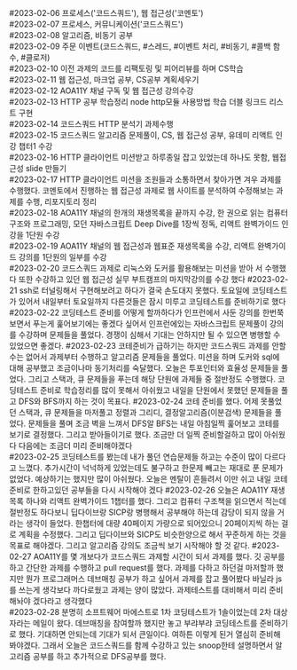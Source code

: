 #2023-02-06 프로세스('코드스쿼드'), 웹 접근성('코멘토')  
#2023-02-07 프로세스, 커뮤니케이션('코드스쿼드')  
#2023-02-08 알고리즘, 비동기 공부  
#2023-02-09 주문 이벤트(코드스쿼드, #스레드, #이벤트 처리, #비동기, #콜백 함수, #클로저)  
#2023-02-10 이전 과제의 코드를 리팩토링 및 피어리뷰를 하며 CS학습  
#2023-02-11 웹 접근성, 마크업 공부, CS공부 계획세우기  
#2023-02-12 AOA11Y 채널 구독 및 웹 접근성 강의수강  
#2023-02-13 HTTP 공부 학습정리 node http모듈 사용방법 학습 더블 링크드 리스트 구현  
#2023-02-14 코드스쿼드 HTTP 분석기 과제수행  
#2023-02-15 코드스쿼드 알고리즘 문제풀이, CS, 웹 접근성 공부, 유데미 리액트 인강 챕터1 수강  
#2023-02-16 HTTP 클라이언트 미션받고 하루종일 잡고 있었는데 하나도 못함, 웹접근성 slide 만들기  
#2023-02-17 HTTP 클라이언트 미션을 조원들과 소통하면서 찾아가면 겨우 과제를 수행했다. 코멘토에서 진행하는 웹 접근성 과제로 웹 사이트를 분석하여 수정해보는 과제를 수행, 리포지토리 정리  
#2023-02-18 AOA11Y 채널의 한개의 재생목록을 끝까지 수강, 한 권으로 읽는 컴퓨터 구조와 프로그래밍, 모던 자바스크립트 Deep Dive를 1장씩 정독, 리액트 완벽가이드 인강을 1단원 수강  
#2023-02-19 AOA11Y 채널의 웹 접근성과 웹표준 재생목록을 수강, 리액트 완벽가이드 강의를 1단원의 일부를 수강  
#2023-02-20 코드스쿼드 과제로 리눅스와 도커를 활용해보는 미션을 받아 서 수행했다 또한 수강하고 있던 웹 접근성 실무 부트캠프의 마지막강의를 수강 했다 
#2023-02-21 ssh로 터널링해서 구현해보려고 하다가 결국 손도대지 못했다. 토요일에 코딩테스트가 있어서 내일부터 토요일까지 다른것들은 잠시 미루고 코딩테스트를 준비하기로 했다
#2023-02-22 코딩테스트 준비를 어떻게 할까하다가 인프런에서 사둔 강의를 한번쭉 보면서 푸는게 훑어보기에는 좋겠다 싶어서 인프런에있는 자바스크립트 문제풀이 강의를 수강하며 문제들을 풀었다. 경쟁이 심해서 기대는 안하지만 될 수 있으면 병행할 수 있었으면 좋겠다.
#2023-02-23 코테준비가 급하기는 하지만 코드스쿼드 과제를 안할 수는 없어서 과제부터 수행하고 알고리즘 문제들을 풀었다. 미션을 하며 도커와 sql에 대해 공부했고 조금이나마 동기처리를 숙달했다. 오늘은 투포인터와 효율성 문제들을 풀었다. 그리고 스택과, 큐 문제들을 푸는데 해당 단원에 과제들 중 절반정도 수행했다. 코딩테스트 준비로 학습정리를 많이 못해서 아쉬웠고 내일을 단원에서 못했던 문제들을 풀고 DFS와 BFS까지 하는 것이 목표다.
#2023-02-24 코테 준비를 했다. 어제 못풀었던 스택과, 큐 문제들을 마저풀고 정렬과 그리디, 결정알고리즘(이분검색) 문제들을 풀었다. 문제들을 풀며 조금 벽을 느껴서 DFS알 BFS는 내일 아침일찍 훑어보고 코테를 보기로 결정했다. 그리고 받아들이기로 했다. 조금만 더 일찍 준비할걸하고 많이 아쉬웠다 다음에는 조금더 미리 준비해야겠다  
#2023-02-25 코딩테스트를 봤는데 내가 풀던 연습문제들 하고는 수준이 많이 다르다고 느꼈다. 추가시간이 넉넉하게 있었는데도 불구하고 한문제 빼고는 재대로 푼 문제가 없었다. 예상하기는 했지만 많이 아쉬웠다. 오늘은 멘탈이 흔들려서 이만 쉬고 내일 코테준비로 한하고있던 공부들을 다시 시작해야 겠다 
#2023-02-26 오늘은 AOA11Y 재생목록 하나와 리액트 완벽가이드 1챕터를 했다. 그리고 컴퓨터 구조책을 읽으면서 적는데 절반정도 하다보니 딥다이브랑 SICP랑 병행해서 공부해야 하는데 감당이 되지 않을 거라는 생각이 들었다. 한챕터에 대량 40페이지 가량으로 되어있으니 20페이지씩 하는 걸로 계획을 수정했다. 그리고 딥다이브와 SICP도 비슷한양으로 해서 꾸준하게 하는 것을 목표로 해야겠다. 그리고 알고리즘 강의도 조금씩 보기 시작해야 할 것 같다.
#2023-02-27 AOA11Y를 몇 개보다가 코드스쿼드 과제할 시간이 되서 과제를 했다. 깃 공부를 하고 간단한 과제를 수행하고 pull request를 했다. 과제를 다하고 하던걸 마저할까 했지만 뭔가 프로그래머스 데브매칭 공부가 하고 싶어서 과제를 잡고 풀어봤다 바닐라 js를 쓰는게 생각보다 까다로웠고 과제는 양이 많았다. 과제테스트를 대비해서 미리 준비해놔야 겠다라고 생각했다  
#2023-02-28 분명히 소프트웨어 마에스트로 1차 코딩테스트가 1솔이었는데 2차 대상자라는 메일이 왔다. 데브매칭을 참여할까 했지만 놓고 부랴부랴 코딩테스트를 준비하기로 했다. 기대하면 안되는데 기대가 되서 큰일이다. 여하튼 이렇게 된거 열심히 준비해 봐야겠다. 그래서 오늘은 코드스쿼드를 함께 수강하고 있는 snoop한테 설명하면서 알고리즘 공부를 하고 추가적으로 DFS공부를 했다.   